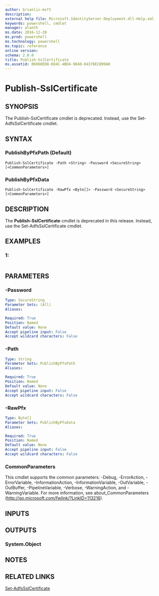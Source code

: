 ```yaml
---
author: brianlic-msft
description: 
external help file: Microsoft.IdentityServer.Deployment.dll-Help.xml
keywords: powershell, cmdlet
manager: alanth
ms.date: 2016-12-20
ms.prod: powershell
ms.technology: powershell
ms.topic: reference
online version: 
schema: 2.0.0
title: Publish-SslCertificate
ms.assetid: 06868ED8-D84C-4BD4-9848-84378ECB99A0
---
```


# Publish-SslCertificate

## SYNOPSIS
The Publish-SslCertificate cmdlet is deprecated.
Instead, use the Set-AdfsSslCertificate cmdlet.

## SYNTAX

### PublishByPfxPath (Default)
```
Publish-SslCertificate -Path <String> -Password <SecureString> [<CommonParameters>]
```

### PublishByPfxData
```
Publish-SslCertificate -RawPfx <Byte[]> -Password <SecureString> [<CommonParameters>]
```

## DESCRIPTION
The **Publish-SslCertificate** cmdlet is deprecated in this release.
Instead, use the Set-AdfsSslCertificate cmdlet.

## EXAMPLES

### 1:
```

```

## PARAMETERS

### -Password
```yaml
Type: SecureString
Parameter Sets: (All)
Aliases: 

Required: True
Position: Named
Default value: None
Accept pipeline input: False
Accept wildcard characters: False
```

### -Path
```yaml
Type: String
Parameter Sets: PublishByPfxPath
Aliases: 

Required: True
Position: Named
Default value: None
Accept pipeline input: False
Accept wildcard characters: False
```

### -RawPfx
```yaml
Type: Byte[]
Parameter Sets: PublishByPfxData
Aliases: 

Required: True
Position: Named
Default value: None
Accept pipeline input: False
Accept wildcard characters: False
```

### CommonParameters
This cmdlet supports the common parameters: -Debug, -ErrorAction, -ErrorVariable, -InformationAction, -InformationVariable, -OutVariable, -OutBuffer, -PipelineVariable, -Verbose, -WarningAction, and -WarningVariable. For more information, see about_CommonParameters (http://go.microsoft.com/fwlink/?LinkID=113216).

## INPUTS

## OUTPUTS

### System.Object

## NOTES

## RELATED LINKS

[Set-AdfsSslCertificate](./Set-AdfsSslCertificate.md)

